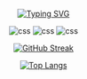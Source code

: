 <div align="center">

  [![Typing SVG](https://readme-typing-svg.demolab.com?font=Fira+Code&pause=1000&width=435&lines=Best+Java+Developer;Intellij+Idea+Wizard;Pro+Minecraft+Player)](https://git.io/typing-svg)

  <img src="https://img.shields.io/badge/Knows-Java-blue?logo=CSS&logoColor=warning&color=blue" alt="css">
  
  <img src="https://img.shields.io/badge/Knows-Linux-blue?logo=html5&logoColor=warning&color=orange" alt="css">

  <img src="https://img.shields.io/badge/Knows-Python-blue?logo=html5&logoColor=warning&color=yellow" alt="css">
  
  [![GitHub Streak](http://github-readme-streak-stats.herokuapp.com?user=thepizzaedition&theme=dark&background=000000)](https://git.io/streak-stats)

  [![Top Langs](https://github-readme-stats.vercel.app/api/top-langs/?username=thepizzaedition&layout=compact&theme=vision-friendly-dark)](https://github.com/anuraghazra/github-readme-stats)

</div>
